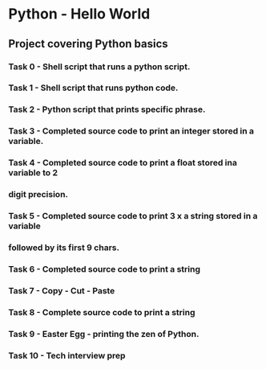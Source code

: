 # Python - Hello World
## Project covering Python basics

### Task 0 - Shell script that runs a python script.

### Task 1 - Shell script that runs python code.

### Task 2 - Python script that prints specific phrase.

### Task 3 - Completed source code to print an integer stored in a variable.

### Task 4 - Completed source code to print a float stored ina variable to 2
### digit precision.

### Task 5 - Completed source code to print 3 x a string stored in a variable
### followed by its first 9 chars.

### Task 6 - Completed source code to print a string

### Task 7 - Copy - Cut - Paste

### Task 8 - Complete source code to print a string

### Task 9 - Easter Egg - printing the zen of Python.

### Task 10 - Tech interview prep